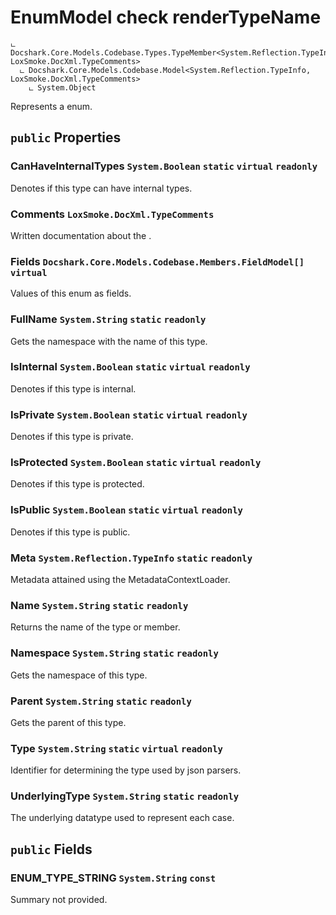 # EnumModel check renderTypeName

```
ட Docshark.Core.Models.Codebase.Types.TypeMember<System.Reflection.TypeInfo, LoxSmoke.DocXml.TypeComments>
  ட Docshark.Core.Models.Codebase.Model<System.Reflection.TypeInfo, LoxSmoke.DocXml.TypeComments>
    ட System.Object
```

Represents a enum.

## `public` Properties

### CanHaveInternalTypes <code title="comments here">System.Boolean</code> `static` `virtual` `readonly`

Denotes if this type can have internal types.

### Comments <code title="comments here">LoxSmoke.DocXml.TypeComments</code>

Written documentation about the <see cref="P:Docshark.Core.Models.Codebase.Model`2.Meta" />.

### Fields <code title="comments here">Docshark.Core.Models.Codebase.Members.FieldModel[]</code> `virtual`

Values of this enum as fields.

### FullName <code title="comments here">System.String</code> `static` `readonly`

Gets the namespace with the name of this type.

### IsInternal <code title="comments here">System.Boolean</code> `static` `virtual` `readonly`

Denotes if this type is internal.

### IsPrivate <code title="comments here">System.Boolean</code> `static` `virtual` `readonly`

Denotes if this type is private.

### IsProtected <code title="comments here">System.Boolean</code> `static` `virtual` `readonly`

Denotes if this type is protected.

### IsPublic <code title="comments here">System.Boolean</code> `static` `virtual` `readonly`

Denotes if this type is public.

### Meta <code title="comments here">System.Reflection.TypeInfo</code> `static` `readonly`

Metadata attained using the MetadataContextLoader.

### Name <code title="comments here">System.String</code> `static` `readonly`

Returns the name of the type or member.

### Namespace <code title="comments here">System.String</code> `static` `readonly`

Gets the namespace of this type.

### Parent <code title="comments here">System.String</code> `static` `readonly`

Gets the parent of this type.

### Type <code title="comments here">System.String</code> `static` `virtual` `readonly`

Identifier for determining the type used by json parsers.

### UnderlyingType <code title="comments here">System.String</code> `static` `readonly`

The underlying datatype used to represent each case.



## `public` Fields

### ENUM_TYPE_STRING <code title="comments here">System.String</code> `const`

Summary not provided.